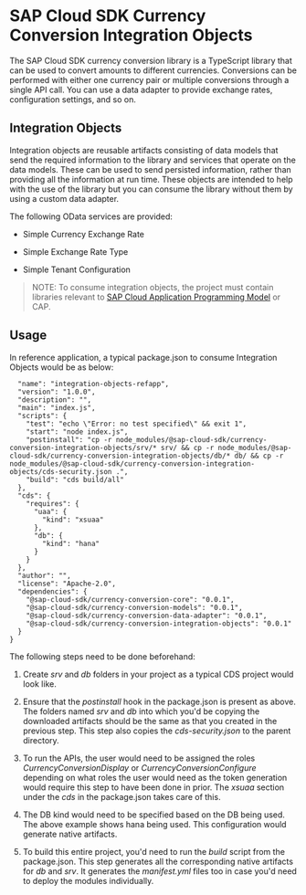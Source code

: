 # SAP Cloud SDK Currency Conversion Integration Objects

The SAP Cloud SDK currency conversion library is a TypeScript library that can be used to convert amounts to different currencies. Conversions can be performed with either one currency pair or multiple conversions through a single API call. You can use a data adapter to provide exchange rates, configuration settings, and so on.

## Integration Objects

Integration objects are reusable artifacts consisting of data models that send the required information to the library and services that operate on the data models. These can be used to send persisted information, rather than providing all the information at run time. These objects are intended to help with the use of the library but you can consume the library without them by using a custom data adapter.

The following OData services are provided:

* Simple Currency Exchange Rate

* Simple Exchange Rate Type

* Simple Tenant Configuration

> NOTE:
To consume integration objects, the project must contain libraries relevant to [SAP Cloud Application Programming Model](https://cap.cloud.sap/docs/) or CAP.

## Usage

In reference application, a typical package.json to consume Integration Objects would be as below:
``` {
  "name": "integration-objects-refapp",
  "version": "1.0.0",
  "description": "",
  "main": "index.js",
  "scripts": {
    "test": "echo \"Error: no test specified\" && exit 1",
    "start": "node index.js",
    "postinstall": "cp -r node_modules/@sap-cloud-sdk/currency-conversion-integration-objects/srv/* srv/ && cp -r node_modules/@sap-cloud-sdk/currency-conversion-integration-objects/db/* db/ && cp -r node_modules/@sap-cloud-sdk/currency-conversion-integration-objects/cds-security.json .",
    "build": "cds build/all"
  },
  "cds": {
    "requires": {
      "uaa": {
        "kind": "xsuaa"
      },
      "db": {
        "kind": "hana"
      }
    }
  },
  "author": "",
  "license": "Apache-2.0",
  "dependencies": {
    "@sap-cloud-sdk/currency-conversion-core": "0.0.1",
    "@sap-cloud-sdk/currency-conversion-models": "0.0.1",
    "@sap-cloud-sdk/currency-conversion-data-adapter": "0.0.1",
    "@sap-cloud-sdk/currency-conversion-integration-objects": "0.0.1"
  }
}

```
The following steps need to be done beforehand: 
1. Create *srv* and *db* folders in your project as a typical CDS project would look like.
	
2. Ensure that the *postinstall* hook in the package.json is present as above. The folders named *srv* and *db* into which you'd be copying the downloaded artifacts should be the same as that you created in the previous step. This step also copies the *cds-security.json* to the parent directory.
	
3. To run the APIs, the user would need to be assigned the roles *CurrencyConversionDisplay* or *CurrencyConversionConfigure* depending on what roles the user would need as the token generation would require this step to have been done in prior. The *xsuaa* section under the *cds* in the package.json takes care of this.
	
4. The DB kind would need to be specified based on the DB being used. The above example shows hana being used. This configuration would generate native artifacts. 

5. To build this entire project, you'd need to run the *build* script from the package.json. This step generates all the corresponding native artifacts for *db* and *srv*. It generates the *manifest.yml* files too in case you'd need to deploy the modules individually.
